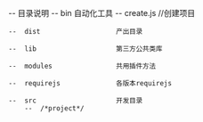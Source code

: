 --  目录说明
	--  bin                    自动化工具
		--  create.js  //创建项目          

	--  dist                   产出目录

	--  lib                    第三方公共类库

	--  modules                共用插件方法

	--  requirejs              各版本requirejs

	--  src                    开发目录
		--  /*project*/
